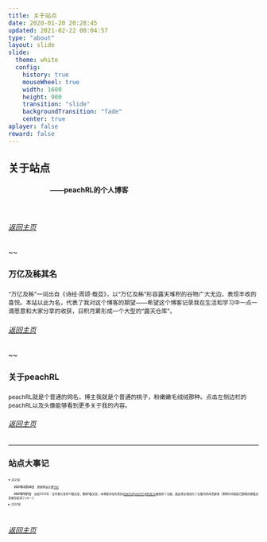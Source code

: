 ```yaml
---
title: 关于站点
date: 2020-01-20 20:28:45
updated: 2021-02-22 00:04:57
type: "about"
layout: slide
slide:
  theme: white
  config:
    history: true
    mouseWheel: true
    width: 1600
    height: 900
    transition: "slide"
    backgroundTransition: "fade"
    center: true
aplayer: false
reward: false
---
```

<link href="https://cdn.jsdelivr.net/npm/remixicon@2.5.0/fonts/remixicon.css" rel="stylesheet">

<style type="text/css">
  .reveal p {
    text-align: left;
  }
  .reveal ul {
    display: block;
  }
  .reveal ol {
    display: block;
  }
</style>

## 关于站点

#### &emsp;&emsp;&emsp;&emsp;&emsp;&emsp;——peachRL的个人博客
<br/>

###### [返回主页](https://peachrl.github.io/)

~~

### 万亿及秭其名

#### <i class="ri-home-smile-line"></i>

<small>
“万亿及秭”一词出自《诗经·周颂·载芟》，以“万亿及秭”形容露天堆积的谷物广大无边，表现丰收的喜悦。本站以此为名，代表了我对这个博客的期望——希望这个博客记录我在生活和学习中一点一滴愿意和大家分享的收获，日积月累形成一个大型的“露天仓库”。
</small>
<br/>

###### [返回主页](https://peachrl.github.io/)

~~

### 关于peachRL

#### <i class="ri-open-arm-line"></i>

<small>
peachRL就是个普通的网名，博主我就是个普通的桃子，粉嫩嫩毛绒绒那种。点击左侧边栏的peachRL以及头像能够看到更多关于我的内容。
</small>
<br/>

###### [返回主页](https://peachrl.github.io/)

---

### 站点大事记

#### <i class="ri-history-line"></i>

<span style="font-size:0.4em">
<details open>
<summary>2021年</summary>

&emsp;&emsp;**2021年2月20日**&emsp;<i class="ri-t-shirt-2-line"></i>更换网站主题[Yun](https://github.com/YunYouJun/hexo-theme-yun)

&emsp;&emsp;**2021年1月1日**&emsp;<i class="ri-database-line"></i>总结2020年：全年累计发布13篇文章，删除1篇文章；本博客所在的项目[peachrl/peachrl.github.io](https://github.com/peachrl/peachrl.github.io)被放到了北极，因此博主桃成为了北极代码库贡献者（算算时间就是已删除的那篇文章被存起来了(*/ω＼*)）

</details>

<details>
<summary>2020年</summary>

&emsp;&emsp;**2020年4月6日**&emsp;<i class="ri-article-line"></i>发布新的第一篇文章《[在Deepin系统安装LAMMPS的记录(Makefile.ubuntu)](https://peachrl.github.io/2020/04/06/%E5%9C%A8Deepin%E7%B3%BB%E7%BB%9F%E5%AE%89%E8%A3%85LAMMPS%E7%9A%84Makefile.ubuntu/)》

&emsp;&emsp;**2020年4月5日**&emsp;<i class="ri-t-shirt-2-line"></i>网站改名“万亿及秭”，重新定位为技术博客；删除第一篇文章，更换网站主题[Icarus](https://blog.zhangruipeng.me/hexo-theme-icarus/uncategorized/icarus%E5%BF%AB%E9%80%9F%E4%B8%8A%E6%89%8B/)，将博客同步推送到[peachrl.gitee.io](https://peachrl.gitee.io/)

&emsp;&emsp;**2020年1月20日**&emsp;<i class="ri-article-line"></i>发布第一篇文章《某只桃一条迹线的起点》

&emsp;&emsp;**2020年1月19日**&emsp;<i class="ri-database-line"></i>建站，使用网站主题[Blinkfox](https://blinkfox.github.io/2018/09/28/qian-duan/hexo-bo-ke-zhu-ti-zhi-hexo-theme-matery-de-jie-shao/#toc-heading-24)，网站命名“一条迹线”，打算用这个网站记录生活

</details>
</span>
<br/>

###### [返回主页](https://peachrl.github.io/)

